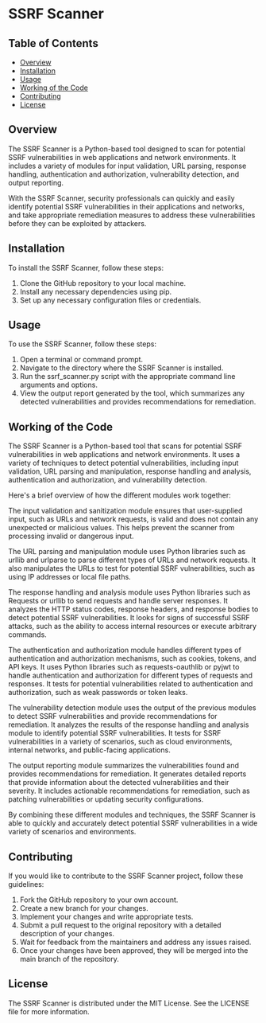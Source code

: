 # SSRF Scanner

## Table of Contents

- [Overview](#overview)
- [Installation](#installation)
- [Usage](#usage)
- [Working of the Code](#working-of-the-code)
- [Contributing](#contributing)
- [License](#license)

## Overview

The SSRF Scanner is a Python-based tool designed to scan for potential SSRF vulnerabilities in web applications and network environments. It includes a variety of modules for input validation, URL parsing, response handling, authentication and authorization, vulnerability detection, and output reporting.

With the SSRF Scanner, security professionals can quickly and easily identify potential SSRF vulnerabilities in their applications and networks, and take appropriate remediation measures to address these vulnerabilities before they can be exploited by attackers.

## Installation

To install the SSRF Scanner, follow these steps:

1. Clone the GitHub repository to your local machine.
2. Install any necessary dependencies using pip.
3. Set up any necessary configuration files or credentials.

## Usage

To use the SSRF Scanner, follow these steps:

1. Open a terminal or command prompt.
2. Navigate to the directory where the SSRF Scanner is installed.
3. Run the ssrf_scanner.py script with the appropriate command line arguments and options.
4. View the output report generated by the tool, which summarizes any detected vulnerabilities and provides recommendations for remediation.

## Working of the Code

The SSRF Scanner is a Python-based tool that scans for potential SSRF vulnerabilities in web applications and network environments. It uses a variety of techniques to detect potential vulnerabilities, including input validation, URL parsing and manipulation, response handling and analysis, authentication and authorization, and vulnerability detection.

Here's a brief overview of how the different modules work together:

The input validation and sanitization module ensures that user-supplied input, such as URLs and network requests, is valid and does not contain any unexpected or malicious values. This helps prevent the scanner from processing invalid or dangerous input.

The URL parsing and manipulation module uses Python libraries such as urllib and urlparse to parse different types of URLs and network requests. It also manipulates the URLs to test for potential SSRF vulnerabilities, such as using IP addresses or local file paths.

The response handling and analysis module uses Python libraries such as Requests or urllib to send requests and handle server responses. It analyzes the HTTP status codes, response headers, and response bodies to detect potential SSRF vulnerabilities. It looks for signs of successful SSRF attacks, such as the ability to access internal resources or execute arbitrary commands.

The authentication and authorization module handles different types of authentication and authorization mechanisms, such as cookies, tokens, and API keys. It uses Python libraries such as requests-oauthlib or pyjwt to handle authentication and authorization for different types of requests and responses. It tests for potential vulnerabilities related to authentication and authorization, such as weak passwords or token leaks.

The vulnerability detection module uses the output of the previous modules to detect SSRF vulnerabilities and provide recommendations for remediation. It analyzes the results of the response handling and analysis module to identify potential SSRF vulnerabilities. It tests for SSRF vulnerabilities in a variety of scenarios, such as cloud environments, internal networks, and public-facing applications.

The output reporting module summarizes the vulnerabilities found and provides recommendations for remediation. It generates detailed reports that provide information about the detected vulnerabilities and their severity. It includes actionable recommendations for remediation, such as patching vulnerabilities or updating security configurations.

By combining these different modules and techniques, the SSRF Scanner is able to quickly and accurately detect potential SSRF vulnerabilities in a wide variety of scenarios and environments.

## Contributing

If you would like to contribute to the SSRF Scanner project, follow these guidelines:

1. Fork the GitHub repository to your own account.
2. Create a new branch for your changes.
3. Implement your changes and write appropriate tests.
4. Submit a pull request to the original repository with a detailed description of your changes.
5. Wait for feedback from the maintainers and address any issues raised.
6. Once your changes have been approved, they will be merged into the main branch of the repository.

## License

The SSRF Scanner is distributed under the MIT License. See the LICENSE file for more information.

